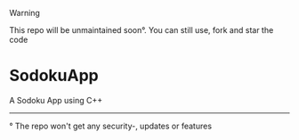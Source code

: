 > [!Warning]
> This repo will be unmaintained soon°. You can still use, fork and star the code

# SodokuApp

A Sodoku App using C++

---
° The repo won't get any security-, updates or features
